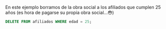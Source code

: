 En este ejemplo borramos de la obra social a los afiliados que cumplen 25 años (es hora de pagarse su propia obra social...:flushed:)

```sql
DELETE FROM afiliados WHERE edad = 25;
```

